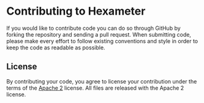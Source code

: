 # Contributing to Hexameter

If you would like to contribute code you can do so through GitHub by forking the repository and sending a pull request.
When submitting code, please make every effort to follow existing conventions and style in order to keep the code as readable
as possible.

## License

By contributing your code, you agree to license your contribution under the terms of the [Apache 2](https://github.com/Hexworks/hexameter/blob/master/LICENSE) license.
All files are released with the Apache 2 license.
